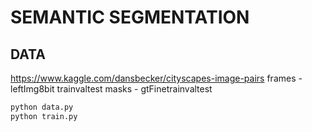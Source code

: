 # SEMANTIC SEGMENTATION

## DATA 
https://www.kaggle.com/dansbecker/cityscapes-image-pairs
frames - leftImg8bit trainvaltest
masks - gtFinetrainvaltest
```bash
python data.py
python train.py
```
